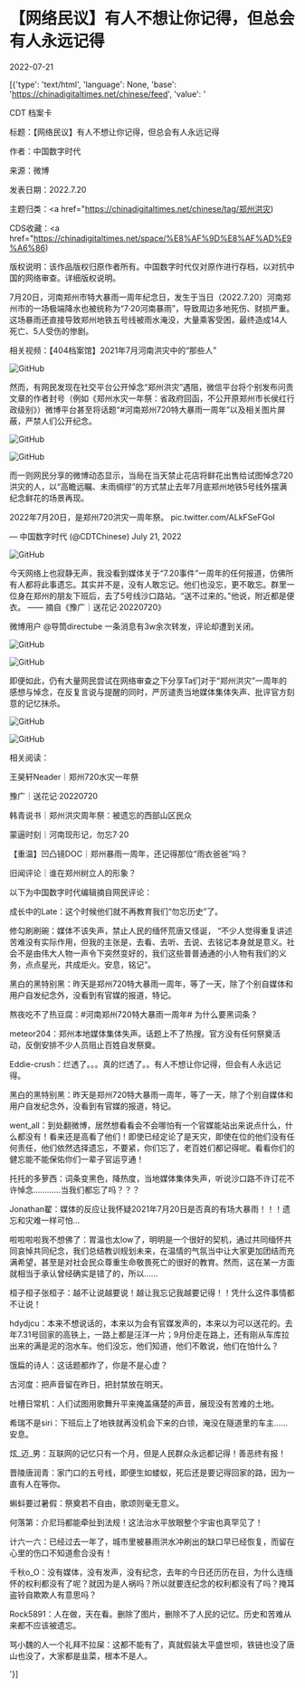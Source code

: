 # 【网络民议】有人不想让你记得，但总会有人永远记得

2022-07-21

[{'type': 'text/html', 'language': None, 'base': 'https://chinadigitaltimes.net/chinese/feed', 'value': '

CDT 档案卡

标题：【网络民议】有人不想让你记得，但总会有人永远记得

作者：中国数字时代

来源：微博

发表日期：2022.7.20

主题归类：<a href="https://chinadigitaltimes.net/chinese/tag/郑州洪灾)

CDS收藏：<a href="https://chinadigitaltimes.net/space/%E8%AF%9D%E8%AF%AD%E9%A6%86)

版权说明：该作品版权归原作者所有。中国数字时代仅对原作进行存档，以对抗中国的网络审查。详细版权说明。





7月20日，河南郑州市特大暴雨一周年纪念日，发生于当日（2022.7.20）河南郑州市的一场极端降水也被统称为“7·20河南暴雨”，导致周边多地死伤、财损严重。这场暴雨还直接导致郑州地铁五号线被雨水淹没，大量乘客受困，最终造成14人死亡、5人受伤的惨剧。

相关视频：【404档案馆】2021年7月河南洪灾中的“那些人”

![GitHub](https://chinadigitaltimes.net/chinese/files/2021/08/郑州.jpg)

然而，有网民发现在社交平台公开悼念“郑州洪灾”遇阻，微信平台将个别发布问责文章的作者封号（例如《郑州水灾一年祭：省政府回函，不公开原郑州市长侯红行政级别》）微博平台甚至将话题“#河南郑州720特大暴雨一周年”以及相关图片屏蔽，严禁人们公开纪念。

![GitHub](https://chinadigitaltimes.net/chinese/files/2022/07/image-1658405894957.png)

![GitHub](https://chinadigitaltimes.net/chinese/files/2022/07/image-1658406934931.png)

而一则网民分享的微博动态显示，当局在当天禁止花店将鲜花出售给试图悼念720洪灾的人，以“高瞻远瞩、未雨绸缪”的方式禁止去年7月底郑州地铁5号线外摆满纪念鲜花的场景再现。



2022年7月20日，是郑州720洪灾一周年祭。 pic.twitter.com/ALkFSeFGoI

&mdash; 中国数字时代 (@CDTChinese) July 21, 2022



![GitHub](https://chinadigitaltimes.net/chinese/files/2022/07/image-1658407195412.png)



今天网络上也寂静无声，我没看到媒体关于“7.20事件”一周年的任何报道，仿佛所有人都将此事遗忘。其实并不是，没有人敢忘记。他们也没忘，更不敢忘。群里一位身在郑州的朋友下班后，去了5号线沙口路站。“送不过来的。”他说，附近都是便衣。  ——  摘自《豫广｜送花记·20220720》



微博用户 @导筒directube 一条消息有3w余次转发，评论却遭到关闭。

![GitHub](https://chinadigitaltimes.net/chinese/files/2022/07/image-1658408227630.png)

![GitHub](https://chinadigitaltimes.net/chinese/files/2022/07/image-1658408299450.png)

即便如此，仍有大量网民尝试在网络审查之下分享Ta们对于“郑州洪灾”一周年的感想与悼念，在反复言说与提醒的同时，严厉谴责当地媒体集体失声、批评官方刻意的记忆抹杀。

![GitHub](https://chinadigitaltimes.net/chinese/files/2022/07/image-1658407740215.png)

![GitHub](https://chinadigitaltimes.net/chinese/files/2022/07/image-1658407866041.png)

相关阅读：



王昊轩Neader｜郑州720水灾一年祭

豫广｜送花记·20220720

韩青说书｜郑州洪灾周年祭：被遗忘的西部山区民众

蒙逼时刻｜河南现形记，勿忘7·20

【重温】凹凸镜DOC｜郑州暴雨一周年，还记得那位“雨衣爸爸”吗？

旧闻评论｜谁在郑州树立人的形象？



以下为中国数字时代编辑摘自网民评论：



成长中的Late：这个时候他们就不再教育我们“勿忘历史”了。

修勾刷刷碗：媒体不该失声，禁止人民的缅怀荒唐又怪诞， “不少人觉得重复讲述苦难没有实际作用，但我的主张是，去看、去听、去说、去铭记本身就是意义。社会不是由伟大人物一声令下突然变好的，我们这些普普通通的小人物有我们的义务，点点星光，共成炬火。安息，铭记”。

黑白的黑特别黑：昨天是郑州720特大暴雨一周年，等了一天，除了个别自媒体和用户自发纪念外，没看到有官媒的报道，特记。

熬夜吃不了热豆腐：#河南郑州720特大暴雨一周年# 为什么要黑词条？

meteor204：郑州本地媒体集体失声。话题上不了热搜。官方没有任何祭奠活动，反倒安排不少人员阻止百姓自发祭奠。

Eddie-crush：烂透了。。。真的烂透了。。有人不想让你记得，但会有人永远记得。

黑白的黑特别黑：昨天是郑州720特大暴雨一周年，等了一天，除了个别自媒体和用户自发纪念外，没看到有官媒的报道，特记。

went_all：到处翻微博，居然想看看会不会哪怕有一个官媒能站出来说点什么，什么都没有！看来还是高看了他们！即使已经定论了是天灾，即使在位的他们没有任何责任，他们依然选择遗忘，不要紧，你们忘了，老百姓们都记得呢。看看你们的健忘能不能保佑你们一辈子官运亨通！

托托的多萝西：词条变黑色，降热度，当地媒体集体失声，听说沙口路不许订花不许悼念…………当我们都忘了吗？？？

Jonathan翟：媒体的反应让我怀疑2021年7月20日是否真的有场大暴雨！！！遗忘和灾难一样可怕…

啦啦啦啦我不想佛了：胃温也太low了，明明是一个很好的契机，通过共同缅怀共同哀悼共同纪念，我们总结教训规划未来，在温情的气氛当中让大家更加团结而充满希望，甚至是对社会民众尊重生命敬畏死亡的很好的教育。然而，这在某一方面就相当于承认曾经确实是错了的，所以……

桓子桓子张桓子：越不让说越要说！越让我忘记我越要记得！！凭什么这件事情都不让说！

hdydjcu：本来不想说话的，本来以为会有官媒发声的，本来以为可以送花的。去年7.31号回家的高铁上，一路上都是汪洋一片；9月份走在路上，还有刚从车库拉出来的满是泥的泡水车。他们没忘，他们知道，他们不敢说，他们在怕什么？

饿扁的诗人：这话题都炸了，你是不是心虚？

古河度：把声音留在昨日，把封禁放在明天。

吐槽日常机：人们试图用歌舞升平来掩盖痛楚的声音，展现没有苦难的土地。

希瑞不是siri：下班后上了地铁就再没机会下来的白领，淹没在隧道里的车主……安息。

炫_迈_男：互联网的记忆只有一个月，但是人民群众永远都记得！善恶终有报！

晋陵唐润青：家门口的五号线，即便生如蝼蚁，死后还是要记得回家的路，因为一直有人在等你。

蝌蚪要过暑假：祭奠若不自由，歌颂则毫无意义。

何落第：介尼玛都能牵扯到法规！这法治水平放眼整个宇宙也真罕见了！ 

计六一六：已经过去一年了，城市里被暴雨洪水冲刷出的缺口早已经恢复，而留在心里的伤口不知道愈合没有！

千秋o_O：没有媒体，没有发声，没有纪念，去年的今日还历历在目，为什么连缅怀的权利都没有了呢？就因为是人祸吗？所以就要连纪念的权利都没有了吗？掩耳盗铃自欺欺人有意思吗？

Rock5891：人在做，天在看。删除了图片，删除不了人民的记忆。历史和苦难从来都不应该被遗忘。

骂小魏的人一个礼拜不拉屎：这都不能有了，真就假装太平盛世呗，铁链也没了唐山也没了，大家都是韭菜，根本不是人。

'}]